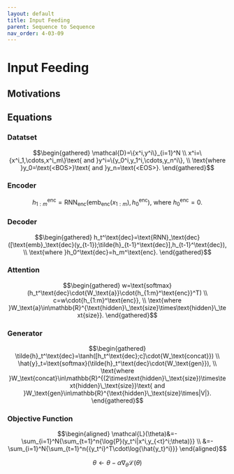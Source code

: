 ```yaml
---
layout: default
title: Input Feeding
parent: Sequence to Sequence
nav_order: 4-03-09
---
```


# Input Feeding

## Motivations

## Equations

### Datatset

$$\begin{gathered}
\mathcal{D}=\{x^i,y^i\}_{i=1}^N \\
x^i=\{x^i_1,\cdots,x^i_m\}\text{ and }y^i=\{y_0^i,y_1^i,\cdots,y_n^i\}, \\
\text{where }y_0=\text{<BOS>}\text{ and }y_n=\text{<EOS>}.
\end{gathered}$$

### Encoder

$$
h_{1:m}^\text{enc}=\text{RNN}_\text{enc}(\text{emb}_\text{enc}(x_{1:m}),h_0^\text{enc})\text{, where }h_0^\text{enc}=0.
$$

### Decoder

$$\begin{gathered}
h_t^\text{dec}=\text{RNN}_\text{dec}([\text{emb}_\text{dec}(y_{t-1});\tilde{h}_{t-1}^\text{dec}],h_{t-1}^\text{dec}), \\
\text{where }h_0^\text{dec}=h_m^\text{enc}.
\end{gathered}$$

### Attention

$$\begin{gathered}
w=\text{softmax}(h_t^\text{dec}\cdot{W_\text{a}}\cdot{h_{1:m}^\text{enc}}^T) \\
c=w\cdot{h_{1:m}^\text{enc}}, \\
\text{where }W_\text{a}\in\mathbb{R}^{\text{hidden}\_\text{size}\times\text{hidden}\_\text{size}}.
\end{gathered}$$

### Generator

$$\begin{gathered}
\tilde{h}_t^\text{dec}=\tanh([h_t^\text{dec};c]\cdot{W_\text{concat}}) \\
\hat{y}_t=\text{softmax}(\tilde{h}_t^\text{dec}\cdot{W_\text{gen}}), \\
\text{where }W_\text{concat}\in\mathbb{R}^{(2\times\text{hidden}\_\text{size})\times\text{hidden}\_\text{size}}\text{ and }W_\text{gen}\in\mathbb{R}^{\text{hidden}\_\text{size}\times|V|}.
\end{gathered}$$

### Objective Function

$$\begin{aligned}
\mathcal{L}(\theta)&=-\sum_{i=1}^N{\sum_{t=1}^n{\log{P}(y_t^i|x^i,y_{<t}^i;\theta)}} \\
&=-\sum_{i=1}^N{\sum_{t=1}^n{{y_t^i}^T\cdot\log{\hat{y_t}^i}}}
\end{aligned}$$

$$
\theta\leftarrow\theta-\alpha\nabla_\theta\mathcal{L}(\theta)
$$

